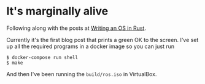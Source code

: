 # It's marginally alive

Following along with the posts at
[Writing an OS in Rust](http://os.phil-opp.com).

Currently it's the first blog post that prints a
green OK to the screen. I've set up all the required
programs in a docker image so you can just run

    $ docker-compose run shell
    $ make

And then I've been running the `build/ros.iso` in
VirtualBox.
